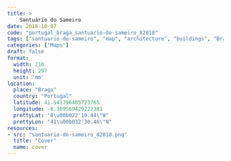```yaml
---
title: > 
    Santuário do Sameiro
date: 2018-10-07
code: "portugal_braga_santuario-do-sameiro_82818"
tags: ["santuario-do-sameiro", "map", "architecture", "buildings", "Braga", "Portugal"]
categories: ["Maps"]
draft: false
format:
  width: 210
  height: 297
  unit: 'mm'
location:
  place: "Braga"
  country: "Portugal"
  latitude: 41.541796405723765
  longitude: -8.369569429227381
  prettyLat: "8\u00b022'10.44\"W"
  prettyLon: "41\u00b032'30.46\"N"
resources:
- src: "santuario-do-sameiro_82818.png"
  title: "Cover"
  name: cover
---
```

